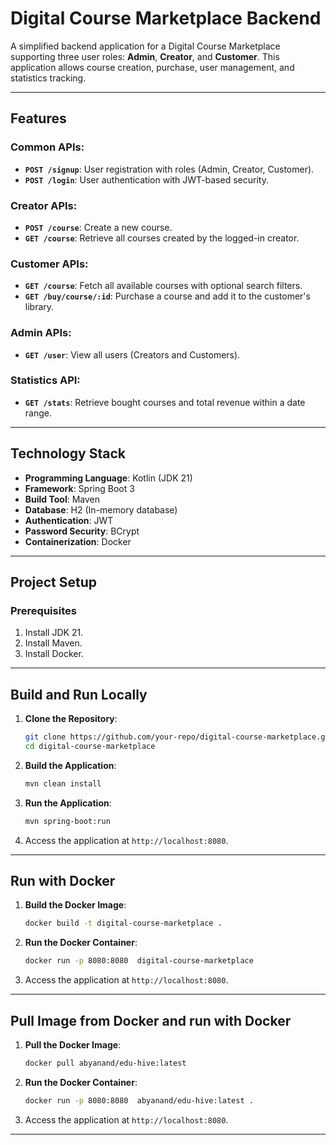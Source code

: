 # Digital Course Marketplace Backend

A simplified backend application for a Digital Course Marketplace supporting three user roles: **Admin**, **Creator**, and **Customer**. This application allows course creation, purchase, user management, and statistics tracking.

---

## Features

### Common APIs:
- **`POST /signup`**: User registration with roles (Admin, Creator, Customer).
- **`POST /login`**: User authentication with JWT-based security.

### Creator APIs:
- **`POST /course`**: Create a new course.
- **`GET /course`**: Retrieve all courses created by the logged-in creator.

### Customer APIs:
- **`GET /course`**: Fetch all available courses with optional search filters.
- **`GET /buy/course/:id`**: Purchase a course and add it to the customer's library.

### Admin APIs:
- **`GET /user`**: View all users (Creators and Customers).

### Statistics API:
- **`GET /stats`**: Retrieve bought courses and total revenue within a date range.

---

## Technology Stack

- **Programming Language**: Kotlin (JDK 21)
- **Framework**: Spring Boot 3
- **Build Tool**: Maven
- **Database**: H2 (In-memory database)
- **Authentication**: JWT
- **Password Security**: BCrypt
- **Containerization**: Docker

---

## Project Setup

### Prerequisites
1. Install JDK 21.
2. Install Maven.
3. Install Docker.

[//]: # (### Environment Variables)

[//]: # (Create a `.env` file in the root directory with the following variables:)

[//]: # ()
[//]: # (```env)

[//]: # (JWT_SECRET=your_jwt_secret_key)

[//]: # (JWT_EXPIRATION_MS=86400000)

[//]: # (DB_USERNAME=sa)

[//]: # (DB_PASSWORD=password)

[//]: # (```)

---

## Build and Run Locally

1. **Clone the Repository**:
   ```bash
   git clone https://github.com/your-repo/digital-course-marketplace.git
   cd digital-course-marketplace
   ```

2. **Build the Application**:
   ```bash
   mvn clean install
   ```

3. **Run the Application**:
   ```bash
   mvn spring-boot:run
   ```

4. Access the application at `http://localhost:8080`.

---

## Run with Docker

1. **Build the Docker Image**:
   ```bash
   docker build -t digital-course-marketplace .
   ```

2. **Run the Docker Container**:
   ```bash
   docker run -p 8080:8080  digital-course-marketplace
   ```

3. Access the application at `http://localhost:8080`.

---

## Pull Image from Docker and run with Docker

1. **Pull the Docker Image**:
   ```bash
   docker pull abyanand/edu-hive:latest
   ```

2. **Run the Docker Container**:
   ```bash
   docker run -p 8080:8080  abyanand/edu-hive:latest .
   ```

3. Access the application at `http://localhost:8080`.

---